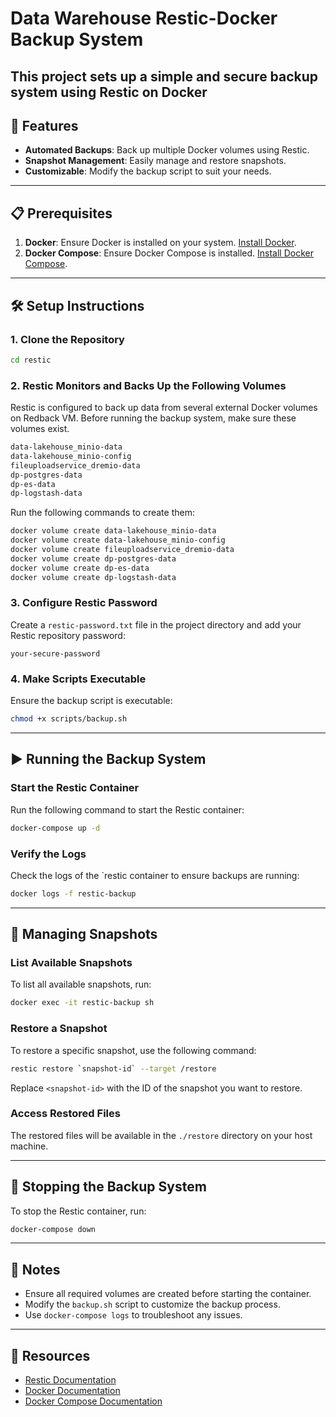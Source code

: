 # Data Warehouse Restic-Docker Backup System

## This project sets up a simple and secure backup system using Restic on Docker

## 🚀 Features

- **Automated Backups**: Back up multiple Docker volumes using Restic.
- **Snapshot Management**: Easily manage and restore snapshots.
- **Customizable**: Modify the backup script to suit your needs.

---

## 📋 Prerequisites

1. **Docker**: Ensure Docker is installed on your system. [Install Docker](https://docs.docker.com/get-docker/).
2. **Docker Compose**: Ensure Docker Compose is installed. [Install Docker Compose](https://docs.docker.com/compose/install/).

---

## 🛠️ Setup Instructions

### 1. Clone the Repository

```bash
cd restic
```

### 2. Restic Monitors and Backs Up the Following Volumes

Restic is configured to back up data from several external Docker volumes on Redback VM. Before running the backup system, make sure these volumes exist.

```bash
data-lakehouse_minio-data
data-lakehouse_minio-config
fileuploadservice_dremio-data
dp-postgres-data
dp-es-data
dp-logstash-data
```

Run the following commands to create them:

```bash
docker volume create data-lakehouse_minio-data
docker volume create data-lakehouse_minio-config
docker volume create fileuploadservice_dremio-data
docker volume create dp-postgres-data
docker volume create dp-es-data
docker volume create dp-logstash-data
```

### 3. Configure Restic Password

Create a `restic-password.txt` file in the project directory and add your Restic repository password:

```plaintext
your-secure-password
```

### 4. Make Scripts Executable

Ensure the backup script is executable:

```bash
chmod +x scripts/backup.sh
```

---

## ▶️ Running the Backup System

### Start the Restic Container

Run the following command to start the Restic container:

```bash
docker-compose up -d
```

### Verify the Logs

Check the logs of the `restic container to ensure backups are running:

```bash
docker logs -f restic-backup
```

---

## 🔄 Managing Snapshots

### List Available Snapshots

To list all available snapshots, run:

```bash
docker exec -it restic-backup sh
```

### Restore a Snapshot

To restore a specific snapshot, use the following command:

```bash
restic restore `snapshot-id` --target /restore
```

Replace `<snapshot-id>` with the ID of the snapshot you want to restore.

### Access Restored Files

The restored files will be available in the `./restore` directory on your host machine.

---

## 🛑 Stopping the Backup System

To stop the Restic container, run:

```bash
docker-compose down
```

---

## 📝 Notes

- Ensure all required volumes are created before starting the container.
- Modify the `backup.sh` script to customize the backup process.
- Use `docker-compose logs` to troubleshoot any issues.

---

## 📖 Resources

- [Restic Documentation](https://restic.readthedocs.io/)
- [Docker Documentation](https://docs.docker.com/)
- [Docker Compose Documentation](https://docs.docker.com/compose/)
